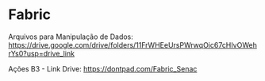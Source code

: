 # Fabric

Arquivos para Manipulação de Dados: https://drive.google.com/drive/folders/11FrWHEeUrsPWrwqOic67cHIvOWehrYs0?usp=drive_link

Ações B3 - Link Drive: https://dontpad.com/Fabric_Senac

